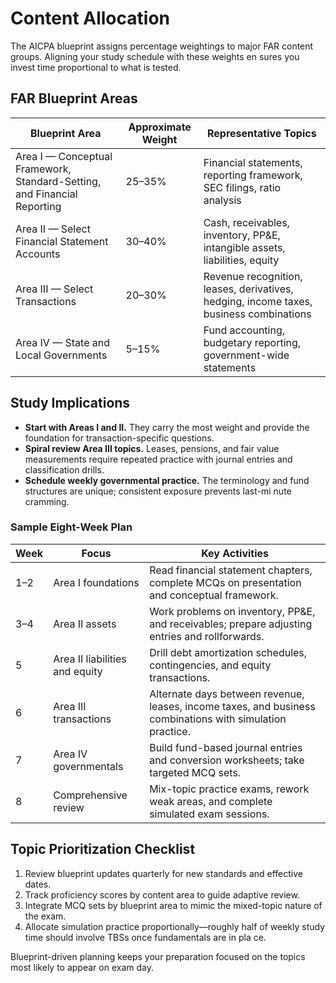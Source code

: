 # Content Allocation

The AICPA blueprint assigns percentage weightings to major FAR content groups. Aligning your study schedule with these weights en
sures you invest time proportional to what is tested.

## FAR Blueprint Areas

| Blueprint Area                                                           | Approximate Weight | Representative Topics                                                                  |
| ------------------------------------------------------------------------ | ------------------ | -------------------------------------------------------------------------------------- |
| Area I — Conceptual Framework, Standard-Setting, and Financial Reporting | 25–35%             | Financial statements, reporting framework, SEC filings, ratio analysis                 |
| Area II — Select Financial Statement Accounts                            | 30–40%             | Cash, receivables, inventory, PP&E, intangible assets, liabilities, equity             |
| Area III — Select Transactions                                           | 20–30%             | Revenue recognition, leases, derivatives, hedging, income taxes, business combinations |
| Area IV — State and Local Governments                                    | 5–15%              | Fund accounting, budgetary reporting, government-wide statements                       |

## Study Implications

- **Start with Areas I and II.** They carry the most weight and provide the foundation for transaction-specific questions.
- **Spiral review Area III topics.** Leases, pensions, and fair value measurements require repeated practice with journal entries
  and classification drills.
- **Schedule weekly governmental practice.** The terminology and fund structures are unique; consistent exposure prevents last-mi
  nute cramming.

### Sample Eight-Week Plan

| Week | Focus                          | Key Activities                                                                                            |
| ---- | ------------------------------ | --------------------------------------------------------------------------------------------------------- |
| 1–2  | Area I foundations             | Read financial statement chapters, complete MCQs on presentation and conceptual framework.                |
| 3–4  | Area II assets                 | Work problems on inventory, PP&E, and receivables; prepare adjusting entries and rollforwards.            |
| 5    | Area II liabilities and equity | Drill debt amortization schedules, contingencies, and equity transactions.                                |
| 6    | Area III transactions          | Alternate days between revenue, leases, income taxes, and business combinations with simulation practice. |
| 7    | Area IV governmentals          | Build fund-based journal entries and conversion worksheets; take targeted MCQ sets.                       |
| 8    | Comprehensive review           | Mix-topic practice exams, rework weak areas, and complete simulated exam sessions.                        |

## Topic Prioritization Checklist

1. Review blueprint updates quarterly for new standards and effective dates.
2. Track proficiency scores by content area to guide adaptive review.
3. Integrate MCQ sets by blueprint area to mimic the mixed-topic nature of the exam.
4. Allocate simulation practice proportionally—roughly half of weekly study time should involve TBSs once fundamentals are in pla
   ce.

Blueprint-driven planning keeps your preparation focused on the topics most likely to appear on exam day.
